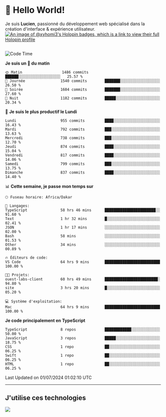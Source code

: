 # 👋 Hello World!

Je suis **Lucien**, passionné du développement web spécialisé dans la création d'interface & expérience utilisateur.
[![An image of @xyhomi3's Holopin badges, which is a link to view their full Holopin profile](https://holopin.me/xyhomi3)](https://holopin.io/@xyhomi3)

##

<!--START_SECTION:waka-->
![Code Time](http://img.shields.io/badge/Code%20Time-1%2C492%20hrs%2020%20mins-blue)

**Je suis un 🐤 du matin** 

```text
🌞 Matin                  1486 commits        ██████░░░░░░░░░░░░░░░░░░░   25.57 % 
🌆 Journée                1540 commits        ███████░░░░░░░░░░░░░░░░░░   26.50 % 
🌃 Soirée                 1604 commits        ███████░░░░░░░░░░░░░░░░░░   27.60 % 
🌙 Nuit                   1182 commits        █████░░░░░░░░░░░░░░░░░░░░   20.34 % 
```
📅 **Je suis le plus productif le Lundi** 

```text
Lundi                    955 commits         ████░░░░░░░░░░░░░░░░░░░░░   16.43 % 
Mardi                    792 commits         ███░░░░░░░░░░░░░░░░░░░░░░   13.63 % 
Mercredi                 738 commits         ███░░░░░░░░░░░░░░░░░░░░░░   12.70 % 
Jeudi                    874 commits         ████░░░░░░░░░░░░░░░░░░░░░   15.04 % 
Vendredi                 817 commits         ████░░░░░░░░░░░░░░░░░░░░░   14.06 % 
Samedi                   799 commits         ███░░░░░░░░░░░░░░░░░░░░░░   13.75 % 
Dimanche                 837 commits         ████░░░░░░░░░░░░░░░░░░░░░   14.40 % 
```


📊 **Cette semaine, je passe mon temps sur** 

```text
🕑︎ Fuseau horaire: Africa/Dakar

💬 Langages: 
TypeScript               58 hrs 46 mins      ███████████████████████░░   91.60 % 
Text                     1 hr 32 mins        █░░░░░░░░░░░░░░░░░░░░░░░░   02.41 % 
JSON                     1 hr 17 mins        ░░░░░░░░░░░░░░░░░░░░░░░░░   02.00 % 
Bash                     58 mins             ░░░░░░░░░░░░░░░░░░░░░░░░░   01.53 % 
Other                    34 mins             ░░░░░░░░░░░░░░░░░░░░░░░░░   00.89 % 

🔥 Éditeurs de code: 
VS Code                  64 hrs 9 mins       █████████████████████████   100.00 % 

🐱‍💻 Projets: 
ouest-labs-client        60 hrs 49 mins      ████████████████████████░   94.80 % 
site                     3 hrs 20 mins       █░░░░░░░░░░░░░░░░░░░░░░░░   05.20 % 

💻 Système d'exploitation: 
Mac                      64 hrs 9 mins       █████████████████████████   100.00 % 
```

**Je code principalement en TypeScript** 

```text
TypeScript               8 repos             ████████████░░░░░░░░░░░░░   50.00 % 
JavaScript               3 repos             █████░░░░░░░░░░░░░░░░░░░░   18.75 % 
CSS                      1 repo              ██░░░░░░░░░░░░░░░░░░░░░░░   06.25 % 
Swift                    1 repo              ██░░░░░░░░░░░░░░░░░░░░░░░   06.25 % 
HTML                     1 repo              ██░░░░░░░░░░░░░░░░░░░░░░░   06.25 % 
```




 Last Updated on 01/07/2024 01:02:10 UTC
<!--END_SECTION:waka-->
---

## J'utilise ces technologies

<p align="left">
  <a href="https://skillicons.dev">
    <img src="https://skillicons.dev/icons?i=ts,js,md,scss,tailwind,react,docker,express,astro,vite,nextjs,vercel,figma,ableton" />
  </a>
</p>

